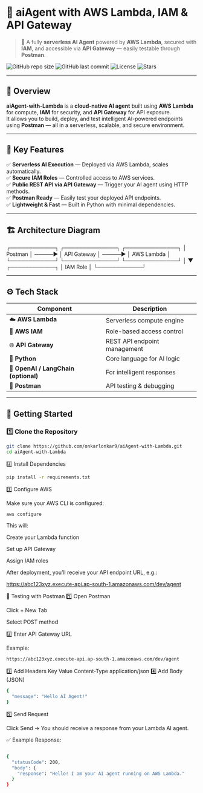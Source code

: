 # 🤖 aiAgent with AWS Lambda, IAM & API Gateway

> 🚀 A fully **serverless AI Agent** powered by **AWS Lambda**, secured with **IAM**, and accessible via **API Gateway** — easily testable through **Postman**.

![GitHub repo size](https://img.shields.io/github/repo-size/onkarlonkar9/aiAgent-with-Lambda?color=blue&style=flat-square)
![GitHub last commit](https://img.shields.io/github/last-commit/onkarlonkar9/aiAgent-with-Lambda?color=brightgreen&style=flat-square)
![License](https://img.shields.io/github/license/onkarlonkar9/aiAgent-with-Lambda?color=orange&style=flat-square)
![Stars](https://img.shields.io/github/stars/onkarlonkar9/aiAgent-with-Lambda?style=social)

---

## 🌟 Overview  

**aiAgent-with-Lambda** is a **cloud-native AI agent** built using **AWS Lambda** for compute, **IAM** for security, and **API Gateway** for API exposure.  
It allows you to build, deploy, and test intelligent AI-powered endpoints using **Postman** — all in a serverless, scalable, and secure environment.

---

## 🧠 Key Features  

✅ **Serverless AI Execution** — Deployed via AWS Lambda, scales automatically.  
✅ **Secure IAM Roles** — Controlled access to AWS services.  
✅ **Public REST API via API Gateway** — Trigger your AI agent using HTTP methods.  
✅ **Postman Ready** — Easily test your deployed API endpoints.  
✅ **Lightweight & Fast** — Built in Python with minimal dependencies.  

---

## 🏗️ Architecture Diagram  

┌────────────┐ ┌──────────────┐ ┌──────────────┐
│ Postman │ ─────▶ │ API Gateway │ ─────▶ │ AWS Lambda │
└────────────┘ └──────────────┘ └──────────────┘
│
▼
┌────────────┐
│ IAM Role │
└────────────┘


---

## ⚙️ Tech Stack  

| Component | Description |
|------------|-------------|
| ☁️ **AWS Lambda** | Serverless compute engine |
| 🔐 **AWS IAM** | Role-based access control |
| 🌐 **API Gateway** | REST API endpoint management |
| 🧠 **Python** | Core language for AI logic |
| 🧩 **OpenAI / LangChain (optional)** | For intelligent responses |
| 🧪 **Postman** | API testing & debugging |

---

## 🚀 Getting Started  

### 1️⃣ Clone the Repository  
```bash
git clone https://github.com/onkarlonkar9/aiAgent-with-Lambda.git
cd aiAgent-with-Lambda
```
2️⃣ Install Dependencies
```bash
pip install -r requirements.txt
```

3️⃣ Configure AWS

Make sure your AWS CLI is configured:
```bash
aws configure
```

This will:

Create your Lambda function

Set up API Gateway

Assign IAM roles

After deployment, you’ll receive your API endpoint URL, e.g.:

https://abc123xyz.execute-api.ap-south-1.amazonaws.com/dev/agent

🧪 Testing with Postman
1️⃣ Open Postman

Click + New Tab

Select POST method

2️⃣ Enter API Gateway URL

Example:
```bash
https://abc123xyz.execute-api.ap-south-1.amazonaws.com/dev/agent
```

3️⃣ Add Headers
Key	Value
Content-Type	application/json
4️⃣ Add Body (JSON)
```bash
{
  "message": "Hello AI Agent!"
}
```

5️⃣ Send Request

Click Send → You should receive a response from your Lambda AI agent.

✅ Example Response:
```bash

{
  "statusCode": 200,
  "body": {
    "response": "Hello! I am your AI agent running on AWS Lambda."
  }
}
```

